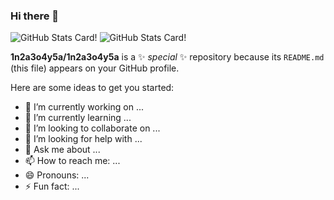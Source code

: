 ### Hi there 👋
![GitHub Stats Card](https://github-readme-stats.vercel.app/api?username=1n2a3o4y5a)!
![GitHub Stats Card](https://github-readme-stats.vercel.app/top-langs/api?username=1n2a3o4y5a)!



**1n2a3o4y5a/1n2a3o4y5a** is a ✨ _special_ ✨ repository because its `README.md` (this file) appears on your GitHub profile.

Here are some ideas to get you started:

- 🔭 I’m currently working on ...
- 🌱 I’m currently learning ...
- 👯 I’m looking to collaborate on ...
- 🤔 I’m looking for help with ...
- 💬 Ask me about ...
- 📫 How to reach me: ...
- 😄 Pronouns: ...
- ⚡ Fun fact: ...

